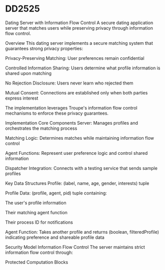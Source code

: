 # DD2525

Dating Server with Information Flow Control
A secure dating application server that matches users while preserving privacy through information flow control.

Overview
This dating server implements a secure matching system that guarantees strong privacy properties:

Privacy-Preserving Matching: User preferences remain confidential

Controlled Information Sharing: Users determine what profile information is shared upon matching

No Rejection Disclosure: Users never learn who rejected them

Mutual Consent: Connections are established only when both parties express interest

The implementation leverages Troupe's information flow control mechanisms to enforce these privacy guarantees.

Implementation
Core Components
Server: Manages profiles and orchestrates the matching process

Matching Logic: Determines matches while maintaining information flow control

Agent Functions: Represent user preference logic and control shared information

Dispatcher Integration: Connects with a testing service that sends sample profiles

Key Data Structures
Profile: (label, name, age, gender, interests) tuple

Profile Data: (profile, agent, pid) tuple containing:

The user's profile information

Their matching agent function

Their process ID for notifications

Agent Function: Takes another profile and returns (boolean, filteredProfile) indicating preference and shareable profile data

Security Model
Information Flow Control
The server maintains strict information flow control through:

Protected Computation Blocks
